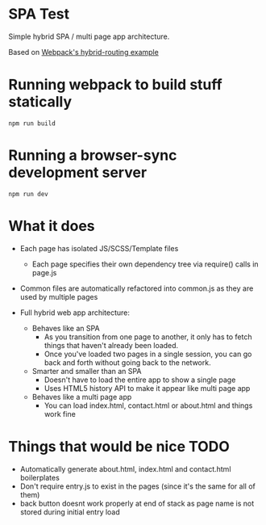 # SPA Test

Simple hybrid SPA / multi page app architecture.

Based on [Webpack's hybrid-routing example](https://github.com/webpack/webpack/tree/master/examples/hybrid-routing)


# Running webpack to build stuff statically

    npm run build


# Running a browser-sync development server


    npm run dev


# What it does

  * Each page has isolated JS/SCSS/Template files
    * Each page specifies their own dependency tree via
    require() calls in page.js

  * Common files are automatically refactored into common.js as they are used
  by multiple pages

  * Full hybrid web app architecture:

    * Behaves like an SPA
      * As you transition from one page to another, it only has to fetch things that
      haven't already been loaded.
      * Once you've loaded two pages in a single session, you can go back and forth
      without going back to the network.
    * Smarter and smaller than an SPA
      * Doesn't have to load the entire app to show a single page
      * Uses HTML5 history API to make it appear like multi page app
    * Behaves like a multi page app
      * You can load index.html, contact.html or about.html and things work fine


# Things that would be nice TODO

  * Automatically generate about.html, index.html and contact.html boilerplates
  * Don't require entry.js to exist in the pages (since it's the same for all of them)
  * back button doesnt work properly at end of stack as page name is not stored during initial entry load
